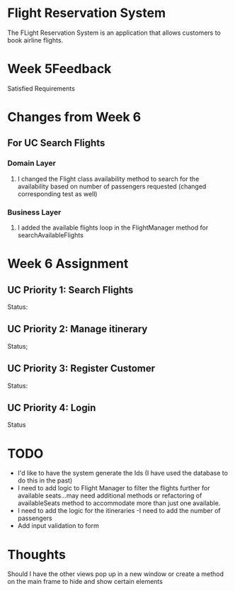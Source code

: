 # Flight Reservation System
The FLight Reservation System is an application that allows customers to book airline flights.

# Week 5Feedback

Satisfied Requirements 
        
# Changes from Week 6 

## For UC Search Flights

### Domain Layer
1. I changed the Flight class availability method to search for the availability based on number of passengers requested (changed corresponding test as well)

### Business Layer
1. I added the available flights loop in the FlightManager method for searchAvailableFlights
    

# Week 6 Assignment
## UC Priority 1: Search Flights
Status: 

## UC Priority 2: Manage itinerary
Status;

## UC Priority 3: Register Customer
Status:

## UC Priority 4: Login
Status

# TODO
 - I'd like to have the system generate the Ids (I have used the database to do this in the past)
- I need to add logic to Flight Manager to filter the flights further for available seats...may need additional methods or refactoring of availableSeats method to accommodate more than just one available. 
- I need to add the logic for the itineraries
-I need to add the number of passengers
- Add input validation to form

# Thoughts
Should I have the other views pop up in a new window or create a method on the main frame to hide and show certain elements
   


